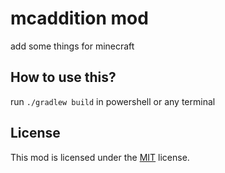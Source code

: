 # mcaddition mod

add some things for minecraft

## How to use this?
run `./gradlew build` in powershell or any terminal

## License

This mod is licensed under the [MIT](./LICENSE) license.
